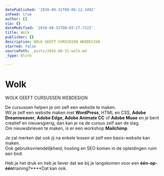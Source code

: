 ```yaml
---
datePublished: '2016-08-31T08:06:12.349Z'
inFeed: true
author: []
via: {}
dateModified: '2016-08-31T08:03:27.722Z'
title: Wolk
publisher: {}
description: WOLK GEEFT CURSUSSEN WEBDESIGN
starred: false
sourcePath: _posts/2016-08-31-wolk.md
_type: Blurb

---
```

# Wolk

WOLK GEEFT CURSUSSEN WEBDESIGN

De cursussen helpen je om zelf een website te maken.  
Wil je zelf een website maken met **WordPress**, HTML en CSS, **Adobe Dreamweaver**, **Adobe Edge, Adobe Animate CC** of **Adobe Muse** en je bent creatief en nieuwsgierig, dan kan je na de cursus zelf aan de slag.  
Om nieuwsbrieven te maken, is er een workshop **Mailchimp**.

Je zal merken dat ook jij na enkele lessen al zelf een basis-website kan maken.  
Ook gebruiksvriendelijkheid, hosting en SEO komen in de opleidingen ruim aan bod.

Heb je het druk en heb je liever dat we bij je langskomen voor een **één-op-één**training?****Dat kan ook.